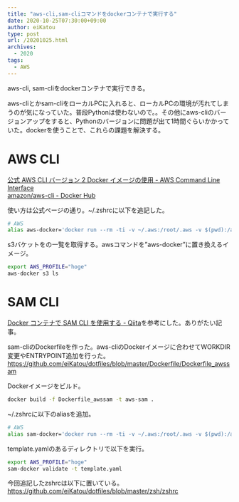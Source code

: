 ```yaml
---
title: "aws-cli,sam-cliコマンドをdockerコンテナで実行する"
date: 2020-10-25T07:30:00+09:00
author: eiKatou
type: post
url: /20201025.html
archives:
  - 2020
tags:
  - AWS 
---
```


aws-cli, sam-cliをdockerコンテナで実行できる。

aws-cliとかsam-cliをローカルPCに入れると、ローカルPCの環境が汚れてしまうのが気になっていた。普段Pythonは使わないので。。その他にaws-cliのバージョンアップをすると、Pythonのバージョンに問題が出て1時間ぐらいかかっていた。dockerを使うことで、これらの課題を解決する。

<!--more-->

# AWS CLI
[公式 AWS CLI バージョン 2 Docker イメージの使用 - AWS Command Line Interface](https://docs.aws.amazon.com/ja_jp/cli/latest/userguide/install-cliv2-docker.html)  
[amazon/aws-cli - Docker Hub](https://hub.docker.com/r/amazon/aws-cli)

使い方は公式ページの通り。~/.zshrcに以下を追記した。

```sh
# AWS
alias aws-docker='docker run --rm -ti -v ~/.aws:/root/.aws -v $(pwd):/aws -e AWS_PROFILE="$AWS_PROFILE" amazon/aws-cli'
```

s3バケットをの一覧を取得する。awsコマンドを”aws-docker”に置き換えるイメージ。
```sh
export AWS_PROFILE="hoge"
aws-docker s3 ls
```


# SAM CLI
[Docker コンテナで SAM CLI を使用する - Qiita](https://qiita.com/yh1224/items/80a652562291cf37c718)を参考にした。ありがたい記事。


sam-cliのDockerfileを作った。aws-cliのDockerイメージに合わせてWORKDIR変更やENTRYPOINT追加を行った。  
https://github.com/eiKatou/dotfiles/blob/master/Dockerfile/Dockerfile_awssam

Dockerイメージをビルド。
```sh
docker build -f Dockerfile_awssam -t aws-sam .
```

~/.zshrcに以下のaliasを追加。
```sh
# AWS
alias sam-docker='docker run --rm -ti -v ~/.aws:/root/.aws -v $(pwd):/aws -e AWS_PROFILE="$AWS_PROFILE" aws-sam'
```

template.yamlのあるディレクトリで以下を実行。
```sh
export AWS_PROFILE="hoge"
sam-docker validate -t template.yaml
```

今回追記したzshrcは以下に置いている。  
https://github.com/eiKatou/dotfiles/blob/master/zsh/zshrc